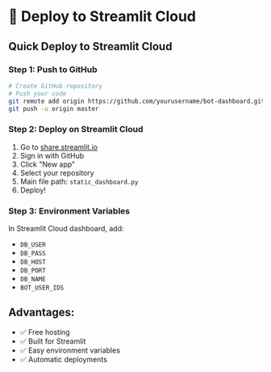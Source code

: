 # 🚀 Deploy to Streamlit Cloud

## Quick Deploy to Streamlit Cloud

### Step 1: Push to GitHub
```bash
# Create GitHub repository
# Push your code
git remote add origin https://github.com/yourusername/bot-dashboard.git
git push -u origin master
```

### Step 2: Deploy on Streamlit Cloud
1. Go to [share.streamlit.io](https://share.streamlit.io)
2. Sign in with GitHub
3. Click "New app"
4. Select your repository
5. Main file path: `static_dashboard.py`
6. Deploy!

### Step 3: Environment Variables
In Streamlit Cloud dashboard, add:
- `DB_USER`
- `DB_PASS` 
- `DB_HOST`
- `DB_PORT`
- `DB_NAME`
- `BOT_USER_IDS`

## Advantages:
- ✅ Free hosting
- ✅ Built for Streamlit
- ✅ Easy environment variables
- ✅ Automatic deployments
